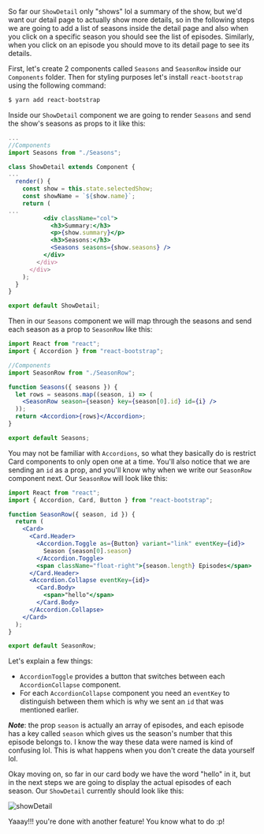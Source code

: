 So far our `ShowDetail` only "shows" lol a summary of the show, but we'd want our detail page to actually show more details, so in the following steps we are going to add a list of seasons inside the detail page and also when you click on a specific season you should see the list of episodes. Similarly, when you click on an episode you should move to its detail page to see its details.

First, let's create 2 components called `Seasons` and `SeasonRow` inside our `Components` folder.
Then for styling purposes let's install `react-bootstrap` using the following command:

```bash
$ yarn add react-bootstrap
```

Inside our `ShowDetail` component we are going to render `Seasons` and send the show's seasons as props to it like this:

```jsx
...
//Components
import Seasons from "./Seasons";

class ShowDetail extends Component {
...
  render() {
    const show = this.state.selectedShow;
    const showName = `${show.name}`;
    return (
...
          <div className="col">
            <h3>Summary:</h3>
            <p>{show.summary}</p>
            <h3>Seasons:</h3>
            <Seasons seasons={show.seasons} />
          </div>
        </div>
      </div>
    );
  }
}

export default ShowDetail;
```

Then in our `Seasons` component we will map through the seasons and send each season as a prop to `SeasonRow` like this:

```jsx
import React from "react";
import { Accordion } from "react-bootstrap";

//Components
import SeasonRow from "./SeasonRow";

function Seasons({ seasons }) {
  let rows = seasons.map((season, i) => (
    <SeasonRow season={season} key={season[0].id} id={i} />
  ));
  return <Accordion>{rows}</Accordion>;
}

export default Seasons;
```

You may not be familiar with `Accordions`, so what they basically do is restrict Card components to only open one at a time. You'll also notice that we are sending an `id` as a prop, and you'll know why when we write our `SeasonRow` component next.
Our `SeasonRow` will look like this:

```jsx
import React from "react";
import { Accordion, Card, Button } from "react-bootstrap";

function SeasonRow({ season, id }) {
  return (
    <Card>
      <Card.Header>
        <Accordion.Toggle as={Button} variant="link" eventKey={id}>
          Season {season[0].season}
        </Accordion.Toggle>
        <span className="float-right">{season.length} Episodes</span>
      </Card.Header>
      <Accordion.Collapse eventKey={id}>
        <Card.Body>
          <span>"hello"</span>
        </Card.Body>
      </Accordion.Collapse>
    </Card>
  );
}

export default SeasonRow;
```

Let's explain a few things:

- `AccordionToggle` provides a button that switches between each `AccordionCollapse` component.
- For each `AccordionCollapse` component you need an `eventKey` to distinguish between them which is why we sent an `id` that was mentioned earlier.

**_Note_**: the prop `season` is actually an array of episodes, and each episode has a key called `season` which gives us the season's number that this episode belongs to. I know the way these data were named is kind of confusing lol. This is what happens when you don't create the data yourself lol.

Okay moving on, so far in our card body we have the word "hello" in it, but in the next steps we are going to display the actual episodes of each season. Our `ShowDetail` currently should look like this:

![showDetail](https://i.imgur.com/J8NvN0n.png)

Yaaay!!! you're done with another feature! You know what to do :p!
